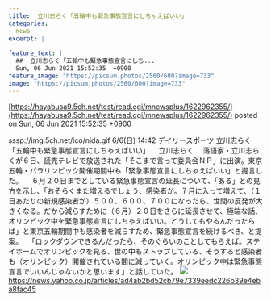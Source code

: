 ```yaml
---
title:  立川志らく「五輪中も緊急事態宣言にしちゃえばいい」  
categories:
- news
excerpt: |
  
feature_text: |
  ##  立川志らく「五輪中も緊急事態宣言にしち...
  Sun, 06 Jun 2021 15:52:35  +0900
feature_image: "https://picsum.photos/2560/600?image=733"
image: "https://picsum.photos/2560/600?image=733"
---
```


[https://hayabusa9.5ch.net/test/read.cgi/mnewsplus/1622962355/](https://hayabusa9.5ch.net/test/read.cgi/mnewsplus/1622962355/)
posted on Sun, 06 Jun 2021 15:52:35  +0900

<!--more-->

sssp://img.5ch.net/ico/nida.gif 6/6(日) 14:42 デイリースポーツ 立川志らく「五輪中も緊急事態宣言にしちゃえばいい」 　立川志らく 　落語家・立川志らくが６日、読売テレビで放送された「そこまで言って委員会ＮＰ」に出演。東京五輪・パラリンピック開催期間中も「緊急事態宣言にしちゃえばいい」と提言した。 　６月２０日までとしている緊急事態宣言の延長について、「ある」との見方を示し、「おそらくまた増えるでしょう、感染者が。７月に入って増えて、（１日あたりの新規感染者が）５００、６００、７００になったら、世間の反発が大きくなる。だから減らすために（６月）２０日をさらに延長させて、極端な話、オリンピック中を緊急事態宣言にしちゃえばいい。どうしてもやるんだったらば」と東京五輪期間中も感染者を減らすため、緊急事態宣言を続けるべき、と提案。 　「ロックダウンできるんだったら、そのぐらいのことしてもらえば。ステイホームでオリンピックを見る、世の中もストップしている、そうすると感染者も（オリンピック）開催されている間に減っていく。オリンピック中は緊急事態宣言でいいんじゃないかと思います」と話していた。 ![](https://amd-pctr.c.yimg.jp/r/iwiz-amd/20210606-00000086-dal-000-3-view.jpg) https://news.yahoo.co.jp/articles/ad4ab2bd52cb79e7339eedc226b39e4eba8fac45
